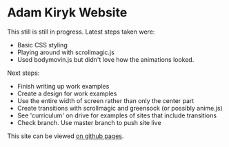 # Adam Kiryk Website

This still is still in progress. Latest steps taken were:

* Basic CSS styling
* Playing around with scrollmagic.js
* Used bodymovin.js but didn't love how the animations looked.

Next steps:

* Finish writing up work examples
* Create a design for work examples
* Use the entire width of screen rather than only the center part
* Create transitions with scrollmagic and greensock (or possibly anime.js)
* See 'curriculum' on drive for examples of sites that include transitions
* Check branch. Use master branch to push site live

This site can be viewed [on github pages](https://akiryk.github.io/adamkiryk/).